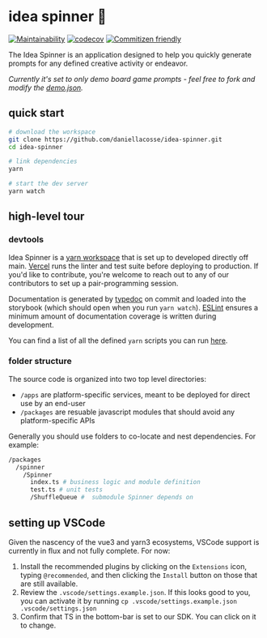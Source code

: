# idea spinner 🎰

[![Maintainability](https://api.codeclimate.com/v1/badges/9bc0a87e673be83e89fa/maintainability)](https://codeclimate.com/github/daniellacosse/idea-spinner/maintainability)
[![codecov](https://codecov.io/gh/daniellacosse/idea-spinner/branch/main/graph/badge.svg?token=ZVNL2L4LPB)](https://codecov.io/gh/daniellacosse/idea-spinner)
[![Commitizen friendly](https://img.shields.io/badge/commitizen-friendly-brightgreen.svg)](http://commitizen.github.io/cz-cli/)

The Idea Spinner is an application designed to help you quickly generate prompts for any defined creative activity or endeavor.

*Currently it's set to only demo board game prompts - feel free to fork and modify the [demo.json](./apps/web/src/store/demo.json).*

## quick start

```sh
# download the workspace
git clone https://github.com/daniellacosse/idea-spinner.git
cd idea-spinner

# link dependencies
yarn

# start the dev server
yarn watch
```

## high-level tour

### devtools

Idea Spinner is a [yarn workspace](https://yarnpkg.com/features/workspaces/#gatsby-focus-wrapper) that is set up to developed directly off main. [Vercel](https://vercel.com/) runs the linter and test suite before deploying to production. If you'd like to contribute, you're welcome to reach out to any of our contributors to set up a pair-programming session.

Documentation is generated by [typedoc](https://typedoc.org) on commit and loaded into the storybook (which should open when you run `yarn watch`). [ESLint](https://www.npmjs.com/package/eslint-plugin-jsdoc) ensures a minimum amount of documentation coverage is written during development.

You can find a list of all the defined `yarn` scripts you can run [here](https://github.com/daniellacosse/idea-spinner/blob/main/package.json#L40).

### folder structure

The source code is organized into two top level directories:
- `/apps` are platform-specific services, meant to be deployed for direct use by an end-user
- `/packages` are resuable javascript modules that should avoid any platform-specific APIs

Generally you should use folders to co-locate and nest dependencies. For example:

```sh
/packages
  /spinner
    /Spinner
      index.ts # business logic and module definition
      test.ts # unit tests
      /ShuffleQueue #  submodule Spinner depends on
```

## setting up VSCode
Given the nascency of the vue3 and yarn3 ecosystems, VSCode support is currently in flux and not fully complete. For now:

1. Install the recommended plugins by clicking on the `Extensions` icon, typing `@recommended`, and then clicking the `Install` button on those that are still available.
2. Review the `.vscode/settings.example.json`. If this looks good to you, you can activate it by running `cp .vscode/settings.example.json .vscode/settings.json`
3. Confirm that TS in the bottom-bar is set to our SDK. You can click on it to change.
  